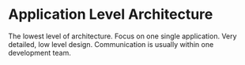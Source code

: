# Application Level Architecture

The lowest level of architecture. Focus on one single application. Very detailed, low level design. Communication is usually within one development team.
